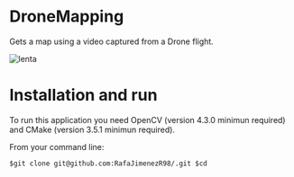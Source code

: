 # DroneMapping
Gets a map using a video captured from a Drone flight.

![lenta](https://user-images.githubusercontent.com/43963246/98108725-c132de80-1e9c-11eb-9f71-c487cdc3597b.jpg)



# Installation and run

To run this application you need OpenCV (version 4.3.0 minimun required) and CMake (version 3.5.1 minimun required).

From your command line:

`$git clone git@github.com:RafaJimenezR98/.git
$cd `

